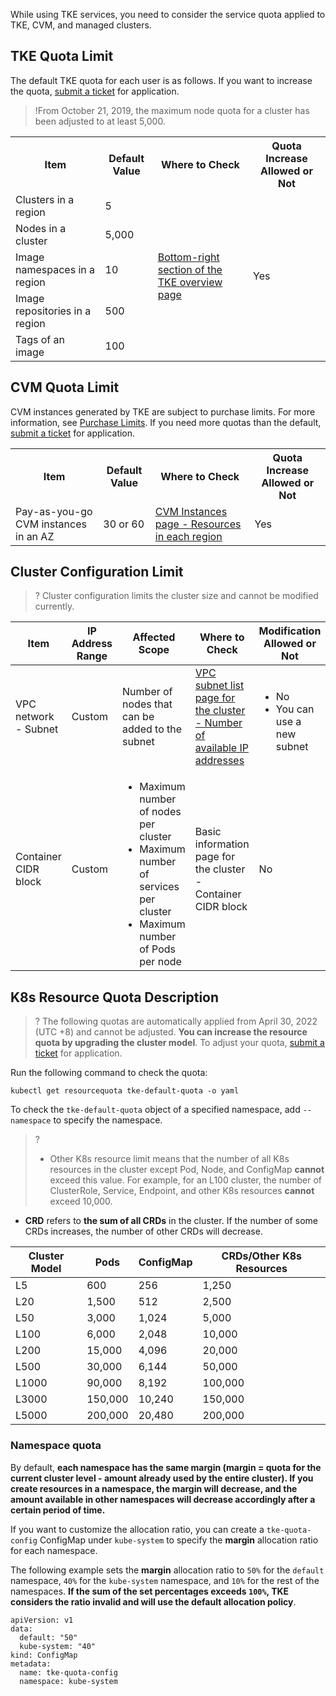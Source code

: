 
While using TKE services, you need to consider the service quota applied to TKE, CVM, and managed clusters.

## TKE Quota Limit

The default TKE quota for each user is as follows. If you want to increase the quota, [submit a ticket](https://console.intl.cloud.tencent.com/workorder/category) for application.
>!From October 21, 2019, the maximum node quota for a cluster has been adjusted to at least 5,000.
>

<table>
	<tr>
	<th>Item</th>
	<th>Default Value</th>
	<th>Where to Check</th>
	<th>Quota Increase Allowed or Not</th>
	</tr>
	<tr>
	<td>Clusters in a region</td>
	<td>5</td>
	<td rowspan=5><a href="https://console.cloud.tencent.com/tke2/overview">Bottom-right section of the TKE overview page</a></td>
	<td rowspan=5>Yes</td>
	</tr>
	<tr>
	<td>Nodes in a cluster</td>
	<td>5,000</td>
	</tr>
	<tr>
	<td>Image namespaces in a region</td>
	<td>10</td>
	</tr>
	<tr>
	<td>Image repositories in a region</td>
	<td>500</td>
	</tr>
	<tr>
	<td>Tags of an image</td>
	<td>100</td>
	</tr>
</table>

## CVM Quota Limit

CVM instances generated by TKE are subject to purchase limits. For more information, see [Purchase Limits](https://intl.cloud.tencent.com/document/product/213/2664). If you need more quotas than the default, [submit a ticket](https://console.intl.cloud.tencent.com/workorder/category) for application.

<table>
	<tr>
	<th>Item</th>
	<th>Default Value</th>
	<th>Where to Check</th>
	<th>Quota Increase Allowed or Not</th>
	</tr>
	<tr>
    <td>Pay-as-you-go CVM instances in an AZ</td>
	<td>30 or 60</td>
	<td><a href="https://console.cloud.tencent.com/cvm/overview">CVM Instances page - Resources in each region</a></td>
	<td>Yes</td>
	</tr>
</table>


## Cluster Configuration Limit
>? Cluster configuration limits the cluster size and cannot be modified currently.
>

| Item | IP Address Range | Affected Scope | Where to Check | Modification Allowed or Not |
| ----- | ----- | ---- | --------- | ---------- |
| VPC network - Subnet | Custom | Number of nodes that can be added to the subnet |	[VPC subnet list page for the cluster - Number of available IP addresses](https://console.cloud.tencent.com/vpc/subnet)	| <ul class="params"><li>No</li><li>You can use a new subnet</li></ul> |
| Container CIDR block |	Custom |	<ul class="params"><li>Maximum number of nodes per cluster</li><li>Maximum number of services per cluster</li><li>Maximum number of Pods per node</li></ul> |	Basic information page for the cluster - Container CIDR block | No |

<style>
	.params{margin-bottom:0px !important;}
</style>

## K8s Resource Quota Description
>? The following quotas are automatically applied from April 30, 2022 (UTC +8) and cannot be adjusted. **You can increase the resource quota by upgrading the cluster model**.
> To adjust your quota, [submit a ticket](https://console.intl.cloud.tencent.com/workorder/category) for application.
>
Run the following command to check the quota:
```
kubectl get resourcequota tke-default-quota -o yaml
```
To check the `tke-default-quota` object of a specified namespace, add `--namespace` to specify the namespace.

>? 
> - Other K8s resource limit means that the number of all K8s resources in the cluster except Pod, Node, and ConfigMap **cannot** exceed this value. For example, for an L100 cluster, the number of ClusterRole, Service, Endpoint, and other K8s resources **cannot** exceed 10,000.
- **CRD** refers to **the sum of all CRDs** in the cluster. If the number of some CRDs increases, the number of other CRDs will decrease.

| Cluster Model | Pods | ConfigMap | CRDs/Other K8s Resources | 
| ---------------- | ------------------- | ------------------------- | ------------------- |
| L5             | 600                 | 256                       | 1,250                 |
| L20             | 1,500                | 512                     | 2,500               |
|  L50            | 3,000                | 1,024                    | 5,000              |
|  L100           | 6,000                | 2,048                    |10,000                |
|  L200              | 15,000               | 4,096                   | 20,000               |
|  L500        | 30,000               | 6,144                     | 50,000               |
|  L1000            | 90,000               | 8,192                  | 100,000            |
|  L3000             | 150,000              | 10,240                     | 150,000              |
|  L5000             | 200,000              | 20,480                    | 200,000              |

### Namespace quota
By default, **each namespace has the same margin (margin = quota for the current cluster level - amount already used by the entire cluster). If you create resources in a namespace, the margin will decrease, and the amount available in other namespaces will decrease accordingly after a certain period of time.**

If you want to customize the allocation ratio, you can create a `tke-quota-config` ConfigMap under `kube-system` to specify the **margin** allocation ratio for each namespace. 

The following example sets the **margin** allocation ratio to `50%` for the `default` namespace, `40%` for the `kube-system` namespace, and `10%` for the rest of the namespaces. **If the sum of the set percentages exceeds `100%`, TKE considers the ratio invalid and will use the default allocation policy**.
```
apiVersion: v1
data:
  default: "50"
  kube-system: "40"
kind: ConfigMap
metadata:
  name: tke-quota-config
  namespace: kube-system
```
